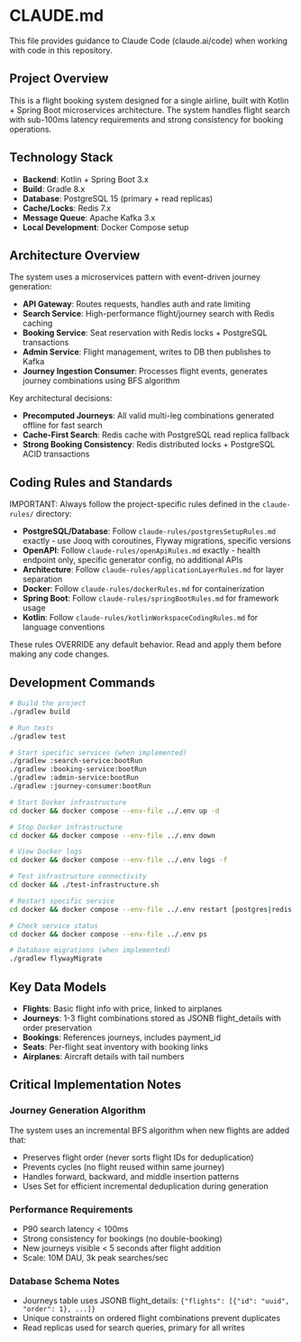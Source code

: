 # CLAUDE.md

This file provides guidance to Claude Code (claude.ai/code) when working with code in this repository.

## Project Overview

This is a flight booking system designed for a single airline, built with Kotlin + Spring Boot microservices architecture. The system handles flight search with sub-100ms latency requirements and strong consistency for booking operations.

## Technology Stack

- **Backend**: Kotlin + Spring Boot 3.x
- **Build**: Gradle 8.x
- **Database**: PostgreSQL 15 (primary + read replicas)
- **Cache/Locks**: Redis 7.x
- **Message Queue**: Apache Kafka 3.x
- **Local Development**: Docker Compose setup

## Architecture Overview

The system uses a microservices pattern with event-driven journey generation:

- **API Gateway**: Routes requests, handles auth and rate limiting
- **Search Service**: High-performance flight/journey search with Redis caching
- **Booking Service**: Seat reservation with Redis locks + PostgreSQL transactions
- **Admin Service**: Flight management, writes to DB then publishes to Kafka
- **Journey Ingestion Consumer**: Processes flight events, generates journey combinations using BFS algorithm

Key architectural decisions:
- **Precomputed Journeys**: All valid multi-leg combinations generated offline for fast search
- **Cache-First Search**: Redis cache with PostgreSQL read replica fallback
- **Strong Booking Consistency**: Redis distributed locks + PostgreSQL ACID transactions

## Coding Rules and Standards

IMPORTANT: Always follow the project-specific rules defined in the `claude-rules/` directory:

- **PostgreSQL/Database**: Follow `claude-rules/postgresSetupRules.md` exactly - use Jooq with coroutines, Flyway migrations, specific versions
- **OpenAPI**: Follow `claude-rules/openApiRules.md` exactly - health endpoint only, specific generator config, no additional APIs
- **Architecture**: Follow `claude-rules/applicationLayerRules.md` for layer separation
- **Docker**: Follow `claude-rules/dockerRules.md` for containerization
- **Spring Boot**: Follow `claude-rules/springBootRules.md` for framework usage
- **Kotlin**: Follow `claude-rules/kotlinWorkspaceCodingRules.md` for language conventions

These rules OVERRIDE any default behavior. Read and apply them before making any code changes.

## Development Commands

```bash
# Build the project
./gradlew build

# Run tests
./gradlew test

# Start specific services (when implemented)
./gradlew :search-service:bootRun
./gradlew :booking-service:bootRun
./gradlew :admin-service:bootRun
./gradlew :journey-consumer:bootRun

# Start Docker infrastructure
cd docker && docker compose --env-file ../.env up -d

# Stop Docker infrastructure
cd docker && docker compose --env-file ../.env down

# View Docker logs
cd docker && docker compose --env-file ../.env logs -f

# Test infrastructure connectivity
cd docker && ./test-infrastructure.sh

# Restart specific service
cd docker && docker compose --env-file ../.env restart [postgres|redis|kafka|zookeeper]

# Check service status
cd docker && docker compose --env-file ../.env ps

# Database migrations (when implemented)
./gradlew flywayMigrate
```

## Key Data Models

- **Flights**: Basic flight info with price, linked to airplanes
- **Journeys**: 1-3 flight combinations stored as JSONB flight_details with order preservation
- **Bookings**: References journeys, includes payment_id
- **Seats**: Per-flight seat inventory with booking links
- **Airplanes**: Aircraft details with tail numbers

## Critical Implementation Notes

### Journey Generation Algorithm
The system uses an incremental BFS algorithm when new flights are added that:
- Preserves flight order (never sorts flight IDs for deduplication)
- Prevents cycles (no flight reused within same journey)
- Handles forward, backward, and middle insertion patterns
- Uses Set<String> for efficient incremental deduplication during generation

### Performance Requirements
- P90 search latency < 100ms
- Strong consistency for bookings (no double-booking)
- New journeys visible < 5 seconds after flight addition
- Scale: 10M DAU, 3k peak searches/sec

### Database Schema Notes
- Journeys table uses JSONB flight_details: `{"flights": [{"id": "uuid", "order": 1}, ...]}`
- Unique constraints on ordered flight combinations prevent duplicates
- Read replicas used for search queries, primary for all writes
